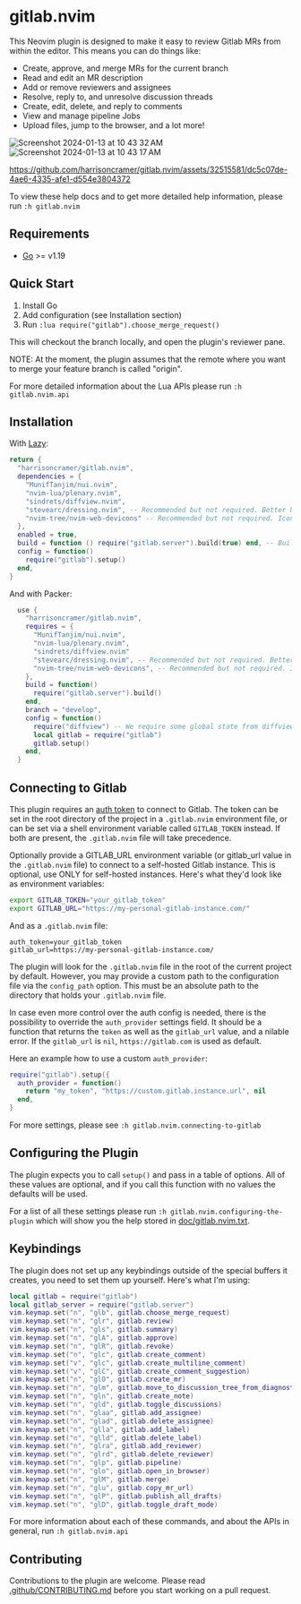 # gitlab.nvim

This Neovim plugin is designed to make it easy to review Gitlab MRs from within the editor. This means you can do things like:

- Create, approve, and merge MRs for the current branch
- Read and edit an MR description
- Add or remove reviewers and assignees
- Resolve, reply to, and unresolve discussion threads
- Create, edit, delete, and reply to comments
- View and manage pipeline Jobs
- Upload files, jump to the browser, and a lot more!

![Screenshot 2024-01-13 at 10 43 32 AM](https://github.com/harrisoncramer/gitlab.nvim/assets/32515581/8dd8b961-a6b5-4e09-b87f-dc4a17b14149)
![Screenshot 2024-01-13 at 10 43 17 AM](https://github.com/harrisoncramer/gitlab.nvim/assets/32515581/079842de-e8a4-45c5-98c2-dcafc799c904)

https://github.com/harrisoncramer/gitlab.nvim/assets/32515581/dc5c07de-4ae6-4335-afe1-d554e3804372

To view these help docs and to get more detailed help information, please run `:h gitlab.nvim`

## Requirements

- <a href="https://go.dev/">Go</a> >= v1.19

## Quick Start

1. Install Go
2. Add configuration (see Installation section)
5. Run `:lua require("gitlab").choose_merge_request()`

This will checkout the branch locally, and open the plugin's reviewer pane.

NOTE: At the moment, the plugin assumes that the remote where you want to merge your feature branch
is called "origin".

For more detailed information about the Lua APIs please run `:h gitlab.nvim.api`

## Installation

With <a href="https://github.com/folke/lazy.nvim">Lazy</a>:

```lua
return {
  "harrisoncramer/gitlab.nvim",
  dependencies = {
    "MunifTanjim/nui.nvim",
    "nvim-lua/plenary.nvim",
    "sindrets/diffview.nvim",
    "stevearc/dressing.nvim", -- Recommended but not required. Better UI for pickers.
    "nvim-tree/nvim-web-devicons" -- Recommended but not required. Icons in discussion tree.
  },
  enabled = true,
  build = function () require("gitlab.server").build(true) end, -- Builds the Go binary
  config = function()
    require("gitlab").setup()
  end,
}
```

And with Packer:

```lua
  use {
    "harrisoncramer/gitlab.nvim",
    requires = {
      "MunifTanjim/nui.nvim",
      "nvim-lua/plenary.nvim",
      "sindrets/diffview.nvim"
      "stevearc/dressing.nvim", -- Recommended but not required. Better UI for pickers.
      "nvim-tree/nvim-web-devicons", -- Recommended but not required. Icons in discussion tree.
    },
    build = function()
      require("gitlab.server").build()
    end,
    branch = "develop",
    config = function()
      require("diffview") -- We require some global state from diffview
      local gitlab = require("gitlab")
      gitlab.setup()
    end,
  }
```

## Connecting to Gitlab

This plugin requires an <a href="https://docs.gitlab.com/ee/user/profile/personal_access_tokens.html#create-a-personal-access-token">auth token</a> to connect to Gitlab. The token can be set in the root directory of the project in a `.gitlab.nvim` environment file, or can be set via a shell environment variable called `GITLAB_TOKEN` instead. If both are present, the `.gitlab.nvim` file will take precedence.

Optionally provide a GITLAB_URL environment variable (or gitlab_url value in the `.gitlab.nvim` file) to connect to a self-hosted Gitlab instance. This is optional, use ONLY for self-hosted instances. Here's what they'd look like as environment variables:

```bash
export GITLAB_TOKEN="your_gitlab_token"
export GITLAB_URL="https://my-personal-gitlab-instance.com/"
```

And as a `.gitlab.nvim` file:

```
auth_token=your_gitlab_token
gitlab_url=https://my-personal-gitlab-instance.com/
```

The plugin will look for the `.gitlab.nvim` file in the root of the current project by default. However, you may provide a custom path to the configuration file via the `config_path` option. This must be an absolute path to the directory that holds your `.gitlab.nvim` file.

In case even more control over the auth config is needed, there is the possibility to override the `auth_provider` settings field. It should be
a function that returns the `token` as well as the `gitlab_url` value, and a nilable error. If the `gitlab_url` is `nil`, `https://gitlab.com` is used as default.

Here an example how to use a custom `auth_provider`:
```lua
require("gitlab").setup({
  auth_provider = function()
    return "my_token", "https://custom.gitlab.instance.url", nil
  end,
}
```

For more settings, please see `:h gitlab.nvim.connecting-to-gitlab`

## Configuring the Plugin

The plugin expects you to call `setup()` and pass in a table of options. All of these values are optional, and if you call this function with no values the defaults will be used.

For a list of all these settings please run `:h gitlab.nvim.configuring-the-plugin` which will show you the help stored in [doc/gitlab.nvim.txt](doc/gitlab.nvim.txt).

## Keybindings

The plugin does not set up any keybindings outside of the special buffers it creates,
you need to set them up yourself. Here's what I'm using:

```lua
local gitlab = require("gitlab")
local gitlab_server = require("gitlab.server")
vim.keymap.set("n", "glb", gitlab.choose_merge_request)
vim.keymap.set("n", "glr", gitlab.review)
vim.keymap.set("n", "gls", gitlab.summary)
vim.keymap.set("n", "glA", gitlab.approve)
vim.keymap.set("n", "glR", gitlab.revoke)
vim.keymap.set("n", "glc", gitlab.create_comment)
vim.keymap.set("v", "glc", gitlab.create_multiline_comment)
vim.keymap.set("v", "glC", gitlab.create_comment_suggestion)
vim.keymap.set("n", "glO", gitlab.create_mr)
vim.keymap.set("n", "glm", gitlab.move_to_discussion_tree_from_diagnostic)
vim.keymap.set("n", "gln", gitlab.create_note)
vim.keymap.set("n", "gld", gitlab.toggle_discussions)
vim.keymap.set("n", "glaa", gitlab.add_assignee)
vim.keymap.set("n", "glad", gitlab.delete_assignee)
vim.keymap.set("n", "glla", gitlab.add_label)
vim.keymap.set("n", "glld", gitlab.delete_label)
vim.keymap.set("n", "glra", gitlab.add_reviewer)
vim.keymap.set("n", "glrd", gitlab.delete_reviewer)
vim.keymap.set("n", "glp", gitlab.pipeline)
vim.keymap.set("n", "glo", gitlab.open_in_browser)
vim.keymap.set("n", "glM", gitlab.merge)
vim.keymap.set("n", "glu", gitlab.copy_mr_url)
vim.keymap.set("n", "glP", gitlab.publish_all_drafts)
vim.keymap.set("n", "glD", gitlab.toggle_draft_mode)
```

For more information about each of these commands, and about the APIs in general, run `:h gitlab.nvim.api`

## Contributing

Contributions to the plugin are welcome. Please read [.github/CONTRIBUTING.md](.github/CONTRIBUTING.md) before you start working on a pull request.
